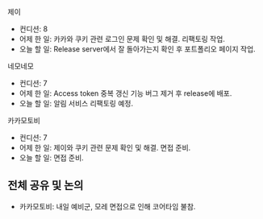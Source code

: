 
제이
- 컨디션: 8
- 어제 한 일: 카카와 쿠키 관련 로그인 문제 확인 및 해결. 리팩토링 작업.
- 오늘 할 일: Release server에서 잘 돌아가는지 확인 후 포트폴리오 페이지 작업.

네모네모
- 컨디션: 7
- 어제 한 일: Access token 중복 갱신 기능 버그 제거 후 release에 배포.
- 오늘 할 일: 알림 서비스 리팩토링 예정.

카카모토비
- 컨디션: 7
- 어제 한 일: 제이와 쿠키 관련 문제 확인 및 해결. 면접 준비.
- 오늘 할 일: 면접 준비.

## 전체 공유 및 논의
- 카카모토비: 내일 예비군, 모레 면접으로 인해 코어타임 불참.
